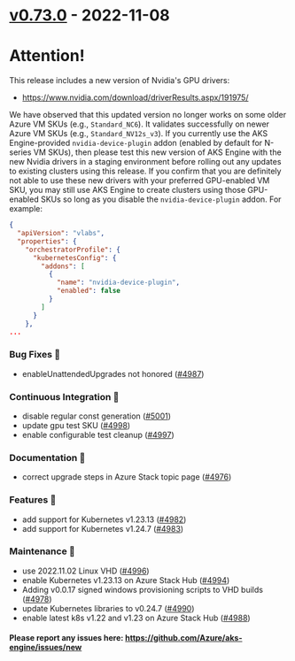 
<a name="v0.73.0"></a>
# [v0.73.0] - 2022-11-08

# Attention!

This release includes a new version of Nvidia's GPU drivers:

- https://www.nvidia.com/download/driverResults.aspx/191975/

We have observed that this updated version no longer works on some older Azure VM SKUs (e.g., `Standard_NC6`). It validates successfully on newer Azure VM SKUs (e.g., `Standard_NV12s_v3`). If you currently use the AKS Engine-provided `nvidia-device-plugin` addon (enabled by default for N-series VM SKUs), then please test this new version of AKS Engine with the new Nvidia drivers in a staging environment before rolling out any updates to existing clusters using this release. If you confirm that you are definitely not able to use these new drivers with your preferred GPU-enabled VM SKU, you may still use AKS Engine  to create clusters using those GPU-enabled SKUs so long as you disable the `nvidia-device-plugin` addon. For example:

```json
{
  "apiVersion": "vlabs",
  "properties": {
    "orchestratorProfile": {
      "kubernetesConfig": {
        "addons": [
          {
            "name": "nvidia-device-plugin",
            "enabled": false
          }
        ]
      }
    },
...
```

### Bug Fixes 🐞
- enableUnattendedUpgrades not honored ([#4987](https://github.com/Azure/aks-engine/issues/4987))

### Continuous Integration 💜
- disable regular const generation ([#5001](https://github.com/Azure/aks-engine/issues/5001))
- update gpu test SKU ([#4998](https://github.com/Azure/aks-engine/issues/4998))
- enable configurable test cleanup ([#4997](https://github.com/Azure/aks-engine/issues/4997))

### Documentation 📘
- correct upgrade steps in Azure Stack topic page ([#4976](https://github.com/Azure/aks-engine/issues/4976))

### Features 🌈
- add support for Kubernetes v1.23.13 ([#4982](https://github.com/Azure/aks-engine/issues/4982))
- add support for Kubernetes v1.24.7 ([#4983](https://github.com/Azure/aks-engine/issues/4983))

### Maintenance 🔧
- use 2022.11.02 Linux VHD ([#4996](https://github.com/Azure/aks-engine/issues/4996))
- enable Kubernetes v1.23.13 on Azure Stack Hub ([#4994](https://github.com/Azure/aks-engine/issues/4994))
- Adding v0.0.17 signed windows provisioning scripts to VHD builds ([#4978](https://github.com/Azure/aks-engine/issues/4978))
- update Kubernetes libraries to v0.24.7 ([#4990](https://github.com/Azure/aks-engine/issues/4990))
- enable latest k8s v1.22 and v1.23 on Azure Stack Hub ([#4988](https://github.com/Azure/aks-engine/issues/4988))

#### Please report any issues here: https://github.com/Azure/aks-engine/issues/new
[Unreleased]: https://github.com/Azure/aks-engine/compare/v0.73.0...HEAD
[v0.73.0]: https://github.com/Azure/aks-engine/compare/v0.72.0...v0.73.0
